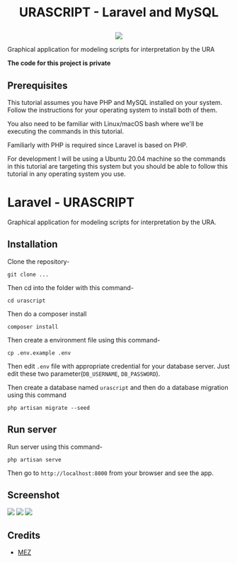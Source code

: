 # <p align="center"><b>URASCRIPT - Laravel and MySQL</b></p>

<p align="center"><img src="https://laravel.com/assets/img/components/logo-laravel.svg"></p>

Graphical application for modeling scripts for interpretation by the URA

**The code for this project is private**

## Prerequisites

This tutorial assumes you have PHP and MySQL installed on your system. Follow the instructions for your operating system to install both of them.

You also need to be familiar with Linux/macOS bash where we'll be executing the commands in this tutorial.

Familiarly with PHP is required since Laravel is based on PHP.

For development I will be using a Ubuntu 20.04 machine so the commands in this tutorial are targeting this system but you should be able to follow this tutorial in any operating system you use.

# Laravel - URASCRIPT

Graphical application for modeling scripts for interpretation by the URA.

## Installation

Clone the repository-
```
git clone ...
```

Then cd into the folder with this command-
``` 
cd urascript
```

Then do a composer install
```
composer install
```

Then create a environment file using this command-
```
cp .env.example .env
```

Then edit `.env` file with appropriate credential for your database server. Just edit these two parameter(`DB_USERNAME`, `DB_PASSWORD`).

Then create a database named `urascript` and then do a database migration using this command
```
php artisan migrate --seed
```

## Run server

Run server using this command-
```
php artisan serve
```

Then go to `http://localhost:8000` from your browser and see the app.

## Screenshot

![](https://thumbs2.imgbox.com/dd/fc/VJJgI9RD_t.png)
![](https://thumbs2.imgbox.com/85/80/AF2BE7rF_t.png)
![](https://thumbs2.imgbox.com/cf/58/IqqWIsTZ_t.png)

## Credits

- [MEZ](https://github.com/marcioezani)
